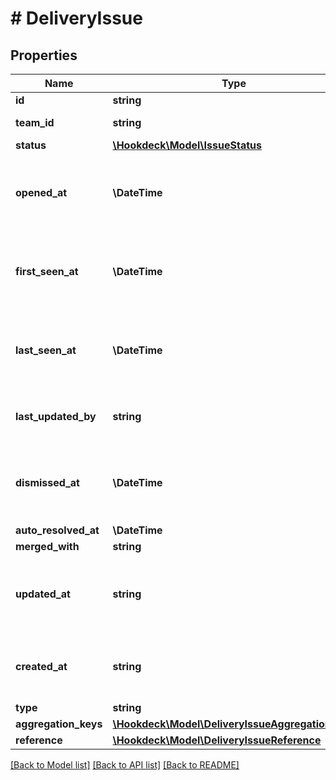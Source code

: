 # # DeliveryIssue

## Properties

Name | Type | Description | Notes
------------ | ------------- | ------------- | -------------
**id** | **string** | Issue ID |
**team_id** | **string** | ID of the project |
**status** | [**\Hookdeck\Model\IssueStatus**](IssueStatus.md) |  |
**opened_at** | **\DateTime** | ISO timestamp for when the issue was last opened |
**first_seen_at** | **\DateTime** | ISO timestamp for when the issue was first opened |
**last_seen_at** | **\DateTime** | ISO timestamp for when the issue last occured |
**last_updated_by** | **string** | Deprecated, will always be set to null | [optional]
**dismissed_at** | **\DateTime** | ISO timestamp for when the issue was dismissed | [optional]
**auto_resolved_at** | **\DateTime** |  | [optional]
**merged_with** | **string** |  | [optional]
**updated_at** | **string** | ISO timestamp for when the issue was last updated |
**created_at** | **string** | ISO timestamp for when the issue was created |
**type** | **string** |  |
**aggregation_keys** | [**\Hookdeck\Model\DeliveryIssueAggregationKeys**](DeliveryIssueAggregationKeys.md) |  |
**reference** | [**\Hookdeck\Model\DeliveryIssueReference**](DeliveryIssueReference.md) |  |

[[Back to Model list]](../../README.md#models) [[Back to API list]](../../README.md#endpoints) [[Back to README]](../../README.md)
